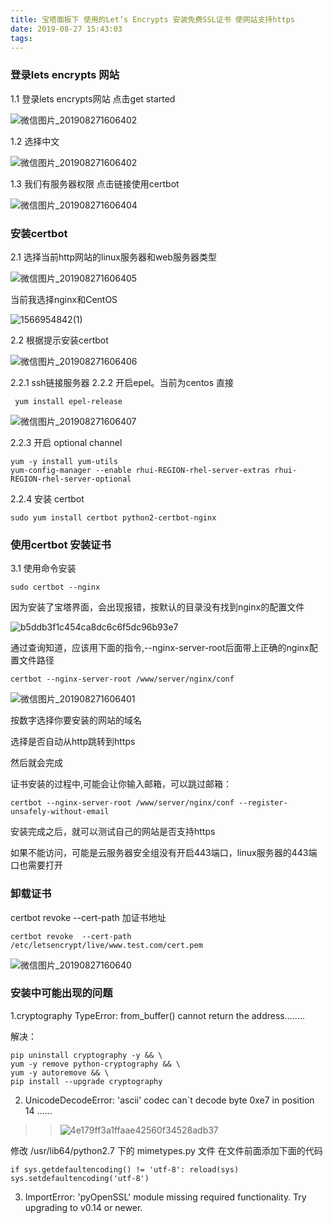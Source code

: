 ```yaml
---
title: 宝塔面板下 使用的Let’s Encrypts 安装免费SSL证书 使网站支持https
date: 2019-08-27 15:43:03
tags:
---
```

### 登录lets encrypts 网站

1.1 登录lets encrypts网站 点击get started

![微信图片_201908271606402](https://image.li-n.cn/2019/08/27/726adf05bbfebe562b39720d1f4074b7.png)

1.2 选择中文

![微信图片_201908271606402](https://image.li-n.cn/2019/08/27/12b6abd7c606d0b78fc7862258d597c0.png)

1.3 我们有服务器权限 点击链接使用certbot

![微信图片_201908271606404](https://image.li-n.cn/2019/08/27/1ec795006ec48c75ecba9665d76ad5d4.png)

### 安装certbot
2.1 选择当前http网站的linux服务器和web服务器类型

![微信图片_201908271606405](https://image.li-n.cn/2019/08/27/52471c0ea120bf24dce815a9bae64a89.png)

当前我选择nginx和CentOS

![1566954842(1)](https://image.li-n.cn/2019/08/28/f8104bb7cbf2d8329c27b0ccb0a81229.png)


2.2 根据提示安装certbot

![微信图片_201908271606406](https://image.li-n.cn/2019/08/27/6cd45f70e2b629384076408358165f0e.png)
 
 2.2.1 ssh链接服务器
 2.2.2 开启epel。当前为centos 直接 
 
````
 yum install epel-release
````

![微信图片_201908271606407](https://image.li-n.cn/2019/08/27/59023ed9c73791094972f818423b70ff.png)

2.2.3 开启 optional channel

````
yum -y install yum-utils
yum-config-manager --enable rhui-REGION-rhel-server-extras rhui-REGION-rhel-server-optional
````

2.2.4 安装 certbot

````
sudo yum install certbot python2-certbot-nginx
````


### 使用certbot 安装证书

3.1 使用命令安装
````
sudo certbot --nginx
````

因为安装了宝塔界面，会出现报错，按默认的目录没有找到nginx的配置文件

![b5ddb3f1c454ca8dc6c6f5dc96b93e7](https://image.li-n.cn/2019/08/27/8fa02a6eb00e4c82802b3a7d4d23cbc9.png)

通过查询知道，应该用下面的指令,--nginx-server-root后面带上正确的nginx配置文件路径
````
certbot --nginx-server-root /www/server/nginx/conf 

````

![微信图片_201908271606401](https://image.li-n.cn/2019/08/27/e23be8f7a9acdad335839e54881d0075.png)

按数字选择你要安装的网站的域名

选择是否自动从http跳转到https

然后就会完成

证书安装的过程中,可能会让你输入邮箱，可以跳过邮箱：

````
certbot --nginx-server-root /www/server/nginx/conf --register-unsafely-without-email
````

安装完成之后，就可以测试自己的网站是否支持https

如果不能访问，可能是云服务器安全组没有开启443端口，linux服务器的443端口也需要打开

###  卸载证书

certbot revoke  --cert-path 加证书地址

````
certbot revoke  --cert-path /etc/letsencrypt/live/www.test.com/cert.pem 
````


![微信图片_20190827160640](https://image.li-n.cn/2019/08/27/400422406a0873a45d04413dbbd8ccad.png)


### 安装中可能出现的问题

1.cryptography TypeError: from_buffer() cannot return the address........


解决：

````
pip uninstall cryptography -y && \
yum -y remove python-cryptography && \
yum -y autoremove && \
pip install --upgrade cryptography

````

2. UnicodeDecodeError: 'ascii' codec can`t decode byte 0xe7 in position 14 ......

>>![4e179ff3a1ffaae42560f34528adb37](https://image.li-n.cn/2019/08/27/5931014f2dd6a9678d05e037f2bd2afd.png)

 修改 /usr/lib64/python2.7 下的 mimetypes.py 文件 在文件前面添加下面的代码
```` 
if sys.getdefaultencoding() != 'utf-8': reload(sys) sys.setdefaultencoding('utf-8')
````

3. ImportError: 'pyOpenSSL' module missing required functionality. Try upgrading to v0.14 or newer.




